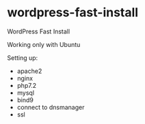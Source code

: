 # wordpress-fast-install
WordPress Fast Install

Working only with Ubuntu

Setting up:
- apache2
- nginx
- php7.2
- mysql
- bind9
- connect to dnsmanager
- ssl
